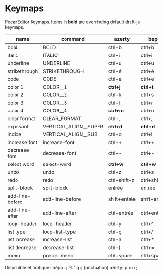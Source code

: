 # Keymaps

PecanEditor Keymaps. Items in **bold** are overrinding default draft-js keymaps.

| name            | command                 | azerty       | bepo         |
| --------------- | ----------------------- | ------------ | ------------ |
| bold            | BOLD                    | ctrl+b       | ctrl+b       |
| italic          | ITALIC                  | ctrl+i       | ctrl+i       |
| underline       | UNDERLINE               | ctrl+u       | ctrl+u       |
| strikethrough   | STRIKETHROUGH           | ctrl+é       | ctrl+é       |
| code            | CODE                    | ctrl+e       | ctrl+e       |
| color 1         | COLOR\_\_1              | **ctrl+j**   | **ctrl+t**   |
| color 2         | COLOR\_\_2              | ctrl+k       | ctrl+s       |
| color 3         | COLOR\_\_3              | ctrl+l       | ctrl+r       |
| color 4         | COLOR\_\_4              | **ctrl+m**   | ctrl+n       |
| clear format    | CLEAR_FORMAT            | ctrl+,       | ctrl+,       |
| exposant        | VERTICAL_ALIGN\_\_SUPER | **ctrl+d**   | **ctrl+d**   |
| indice          | VERTICAL_ALIGN\_\_SUB   | ctrl+o       | ctrl+l       |
| increase font   | increase-font           | ctrl++       | ctrl++       |
| decrease font   | decrease-font           | ctrl+-       | ctrl+-       |
| select word     | select-word             | **ctrl+w**   | **ctrl+w**   |
| undo            | undo                    | ctrl+z       | ctrl+z       |
| redo            | redo                    | ctrl+shift+z | ctrl+shift+z |
| split-block     | split-block             | entrée       | entrée       |
| add-line-before | add-line-before         | shift+entrée | shift+entrée |
| add-line-after  | add-line-after          | ctrl+entrée  | ctrl+entrée  |
| loop-header     | loop-header             | ctrl+y       | ctrl+^       |
| list type       | loop-list-type          | ctrl+ç       | ctrl+/       |
| list increase   | increase-list           | ctrl+à       | ctrl+\*      |
| list decrease   | decrease-list           | ctrl+)       | ctrl+=       |
| menu            | popup-menu              | ctrl+space   | ctrl+space   |

Disponible et pratique :
bépo : j % ’ q g (pnctuation)
azerty: p = n ;
